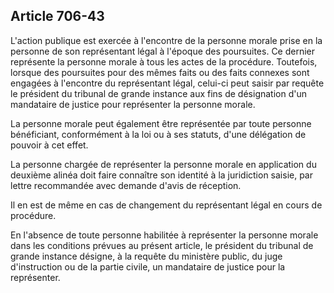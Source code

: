 Article 706-43
----
L'action publique est exercée à l'encontre de la personne morale prise en la
personne de son représentant légal à l'époque des poursuites. Ce dernier
représente la personne morale à tous les actes de la procédure. Toutefois,
lorsque des poursuites pour des mêmes faits ou des faits connexes sont engagées
à l'encontre du représentant légal, celui-ci peut saisir par requête le
président du tribunal de grande instance aux fins de désignation d'un mandataire
de justice pour représenter la personne morale.

La personne morale peut également être représentée par toute personne
bénéficiant, conformément à la loi ou à ses statuts, d'une délégation de pouvoir
à cet effet.

La personne chargée de représenter la personne morale en application du deuxième
alinéa doit faire connaître son identité à la juridiction saisie, par lettre
recommandée avec demande d'avis de réception.

Il en est de même en cas de changement du représentant légal en cours de
procédure.

En l'absence de toute personne habilitée à représenter la personne morale dans
les conditions prévues au présent article, le président du tribunal de grande
instance désigne, à la requête du ministère public, du juge d'instruction ou de
la partie civile, un mandataire de justice pour la représenter.
